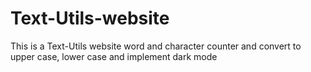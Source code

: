 # Text-Utils-website

This is a Text-Utils website word and character counter and convert to upper case, lower case
and implement dark mode
